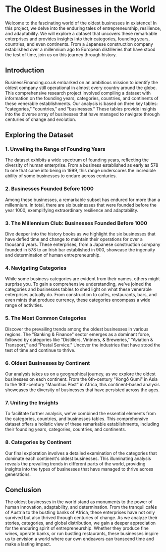 # The Oldest Businesses in the World

Welcome to the fascinating world of the oldest businesses in existence! In this project, we delve into the enduring tales of entrepreneurship, resilience, and adaptability. We will explore a dataset that uncovers these remarkable enterprises and provides insights into their categories, founding years, countries, and even continents. From a Japanese construction company established over a millennium ago to European distilleries that have stood the test of time, join us on this journey through history.

## Introduction
BusinessFinancing.co.uk embarked on an ambitious mission to identify the oldest company still operational in almost every country around the globe. This comprehensive research project involved compiling a dataset with information on the founding years, categories, countries, and continents of these venerable establishments. Our analysis is based on three key tables: "categories," "countries," and "businesses." These tables provide insights into the diverse array of businesses that have managed to navigate through centuries of change and evolution.

## Exploring the Dataset
### 1. Unveiling the Range of Founding Years
The dataset exhibits a wide spectrum of founding years, reflecting the diversity of human enterprise. From a business established as early as 578 to one that came into being in 1999, this range underscores the incredible ability of some businesses to endure across centuries.

### 2. Businesses Founded Before 1000
Among these businesses, a remarkable subset has endured for more than a millennium. In total, there are six businesses that were founded before the year 1000, exemplifying extraordinary resilience and adaptability.

### 3. The Millennium Club: Businesses Founded Before 1000
Dive deeper into the history books as we highlight the six businesses that have defied time and change to maintain their operations for over a thousand years. These enterprises, from a Japanese construction company founded in 578 to an Irish bar established in 900, showcase the ingenuity and determination of human entrepreneurship.

### 4. Navigating Categories
While some business categories are evident from their names, others might surprise you. To gain a comprehensive understanding, we've joined the categories and businesses tables to shed light on what these venerable enterprises actually do. From construction to cafés, restaurants, bars, and even mints that produce currency, these categories encompass a wide range of activities.

### 5. The Most Common Categories
Discover the prevailing trends among the oldest businesses in various regions. The "Banking & Finance" sector emerges as a dominant force, followed by categories like "Distillers, Vintners, & Breweries," "Aviation & Transport," and "Postal Service." Uncover the industries that have stood the test of time and continue to thrive.

### 6. Oldest Businesses by Continent
Our analysis takes us on a geographical journey, as we explore the oldest businesses on each continent. From the 6th-century "Kongō Gumi" in Asia to the 18th-century "Mauritius Post" in Africa, this continent-based analysis showcases the diversity of businesses that have persisted across the ages.

### 7. Uniting the Insights
To facilitate further analysis, we've combined the essential elements from the categories, countries, and businesses tables. This comprehensive dataset offers a holistic view of these remarkable establishments, including their founding years, categories, countries, and continents.

### 8. Categories by Continent
Our final exploration involves a detailed examination of the categories that dominate each continent's oldest businesses. This illuminating analysis reveals the prevailing trends in different parts of the world, providing insights into the types of businesses that have managed to thrive across generations.

## Conclusion
The oldest businesses in the world stand as monuments to the power of human innovation, adaptability, and determination. From the tranquil cafés of Austria to the bustling banks of Africa, these enterprises have not only survived but also thrived through centuries of change. As we analyze their stories, categories, and global distribution, we gain a deeper appreciation for the enduring spirit of entrepreneurship. Whether they produce fine wines, operate banks, or run bustling restaurants, these businesses inspire us to envision a world where our own endeavors can transcend time and make a lasting impact.
